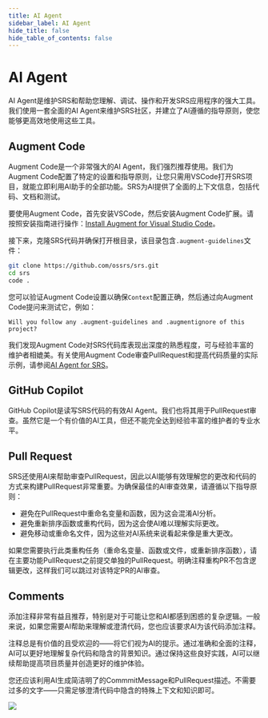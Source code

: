 ```yaml
---
title: AI Agent
sidebar_label: AI Agent
hide_title: false
hide_table_of_contents: false
---
```


# AI Agent

AI Agent是维护SRS和帮助您理解、调试、操作和开发SRS应用程序的强大工具。我们使用一套全面的AI Agent来维护SRS社区，并建立了AI遵循的指导原则，使您能够更高效地使用这些工具。

## Augment Code

Augment Code是一个非常强大的AI Agent，我们强烈推荐使用。我们为Augment Code配置了特定的设置和指导原则，让您只需用VSCode打开SRS项目，就能立即利用AI助手的全部功能。SRS为AI提供了全面的上下文信息，包括代码、文档和测试。

要使用Augment Code，首先安装VSCode，然后安装Augment Code扩展。请按照安装指南进行操作：[Install Augment for Visual Studio Code](https://docs.augmentcode.com/setup-augment/install-visual-studio-code)。

接下来，克隆SRS代码并确保打开根目录，该目录包含`.augment-guidelines`文件：

```bash
git clone https://github.com/ossrs/srs.git
cd srs
code .
```

您可以验证Augment Code设置以确保`Context`配置正确，然后通过向Augment Code提问来测试它，例如：

```
Will you follow any .augment-guidelines and .augmentignore of this project?
```

我们发现Augment Code对SRS代码库表现出深度的熟悉程度，可与经验丰富的维护者相媲美。有关使用Augment Code审查PullRequest和提高代码质量的实际示例，请参阅[AI Agent for SRS](https://medium.com/@winlinam/f9eb12a1ce74)。

## GitHub Copilot

GitHub Copilot是读写SRS代码的有效AI Agent。我们也将其用于PullRequest审查。虽然它是一个有价值的AI工具，但还不能完全达到经验丰富的维护者的专业水平。

## Pull Request

SRS还使用AI来帮助审查PullRequest，因此以AI能够有效理解您的更改和代码的方式来构建PullRequest非常重要。为确保最佳的AI审查效果，请遵循以下指导原则：

* 避免在PullRequest中重命名变量和函数，因为这会混淆AI分析。
* 避免重新排序函数或重构代码，因为这会使AI难以理解实际更改。
* 避免移动或重命名文件，因为这些对AI系统来说看起来像是重大更改。

如果您需要执行此类重构任务（重命名变量、函数或文件，或重新排序函数），请在主要功能PullRequest之前提交单独的PullRequest。明确注释重构PR不包含逻辑更改，这样我们可以跳过对该特定PR的AI审查。

## Comments

添加注释非常有益且推荐，特别是对于可能让您和AI都感到困惑的复杂逻辑。一般来说，如果您需要AI帮助来理解或澄清代码，您也应该要求AI为该代码添加注释。

注释总是有价值的且受欢迎的——将它们视为AI的提示。通过准确和全面的注释，AI可以更好地理解复杂代码和隐含的背景知识。通过保持这些良好实践，AI可以继续帮助提高项目质量并创造更好的维护体验。

您还应该利用AI生成简洁明了的CommmitMessage和PullRequest描述。不需要过多的文字——只需足够澄清代码中隐含的特殊上下文和知识即可。

![](https://ossrs.net/gif/v1/sls.gif?site=ossrs.net&path=/lts/doc/zh/v7/getting-started-ai)
